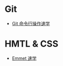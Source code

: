 # Git

- [Git 命令行操作速学](https://github.com/JasonWu73/Blog/issues/2)

# HMTL & CSS

- [Emmet 速学](https://github.com/JasonWu73/Blog/issues/1)
